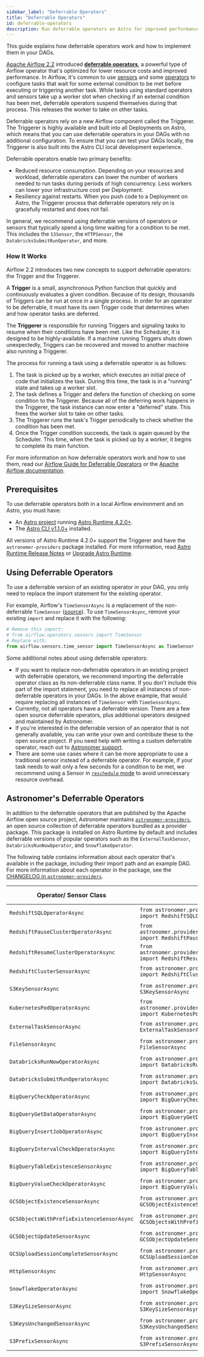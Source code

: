 ```yaml
---
sidebar_label: "Deferrable Operators"
title: "Deferrable Operators"
id: deferrable-operators
description: Run deferrable operators on Astro for improved performance and cost savings.
---
```


This guide explains how deferrable operators work and how to implement them in your DAGs.

[Apache Airflow 2.2](https://airflow.apache.org/blog/airflow-2.2.0/) introduced [**deferrable operators**](https://airflow.apache.org/docs/apache-airflow/stable/concepts/deferring.html), a powerful type of Airflow operator that's optimized for lower resource costs and improved performance. In Airflow, it's common to use [sensors](https://airflow.apache.org/docs/apache-airflow/stable/concepts/sensors.html) and some [operators](https://airflow.apache.org/docs/apache-airflow/stable/concepts/operators.html) to configure tasks that wait for some external condition to be met before executing or triggering another task. While tasks using standard operators and sensors take up a worker slot when checking if an external condition has been met, deferrable operators suspend themselves during that process. This releases the worker to take on other tasks.

Deferrable operators rely on a new Airflow component called the Triggerer. The Triggerer is highly available and built into all Deployments on Astro, which means that you can use deferrable operators in your DAGs with no additional configuration. To ensure that you can test your DAGs locally, the Triggerer is also built into the Astro CLI local development experience.

Deferrable operators enable two primary benefits:

- Reduced resource consumption. Depending on your resources and workload, deferrable operators can lower the number of workers needed to run tasks during periods of high concurrency. Less workers can lower your infrastructure cost per Deployment.
- Resiliency against restarts. When you push code to a Deployment on Astro, the Triggerer process that deferrable operators rely on is gracefully restarted and does not fail.

In general, we recommend using deferrable versions of operators or sensors that typically spend a long time waiting for a condition to be met. This includes the `S3Sensor`, the `HTTPSensor`, the `DatabricksSubmitRunOperator`, and more.

### How It Works

Airflow 2.2 introduces two new concepts to support deferrable operators: the Trigger and the Triggerer.

A **Trigger** is a small, asynchronous Python function that quickly and continuously evaluates a given condition. Because of its design, thousands of Triggers can be run at once in a single process. In order for an operator to be deferrable, it must have its own Trigger code that determines when and how operator tasks are deferred.

The **Triggerer** is responsible for running Triggers and signaling tasks to resume when their conditions have been met. Like the Scheduler, it is designed to be highly-available. If a machine running Triggers shuts down unexpectedly, Triggers can be recovered and moved to another machine also running a Triggerer.

The process for running a task using a deferrable operator is as follows:

1. The task is picked up by a worker, which executes an initial piece of code that initializes the task. During this time, the task is in a "running" state and takes up a worker slot.
2. The task defines a Trigger and defers the function of checking on some condition to the Triggerer. Because all of the deferring work happens in the Triggerer, the task instance can now enter a "deferred" state. This frees the worker slot to take on other tasks.
3. The Triggerer runs the task's Trigger periodically to check whether the condition has been met.
4. Once the Trigger condition succeeds, the task is again queued by the Scheduler. This time, when the task is picked up by a worker, it begins to complete its main function.

For more information on how deferrable operators work and how to use them, read our [Airflow Guide for Deferrable Operators](https://www.astronomer.io/guides/deferrable-operators) or the [Apache Airflow documentation](https://airflow.apache.org/docs/apache-airflow/stable/concepts/deferring.html).

## Prerequisites

To use deferrable operators both in a local Airflow environment and on Astro, you must have:

- An [Astro project](create-project.md) running [Astro Runtime 4.2.0+](runtime-release-notes.md#astro-runtime-420).
- The [Astro CLI v1.1.0+](https://docs.astronomer.io/astro/cli-release-notes#v110) installed.

All versions of Astro Runtime 4.2.0+ support the Triggerer and have the `astronomer-providers` package installed. For more information, read [Astro Runtime Release Notes](runtime-release-notes.md) or [Upgrade Astro Runtime](upgrade-runtime.md).

## Using Deferrable Operators

To use a deferrable version of an existing operator in your DAG, you only need to replace the import statement for the existing operator.

For example, Airflow's `TimeSensorAsync` is a replacement of the non-deferrable `TimeSensor` ([source](https://airflow.apache.org/docs/apache-airflow/stable/_api/airflow/sensors/time_sensor/index.html?highlight=timesensor#module-contents)). To use `TimeSensorAsync`, remove your existing `import` and replace it with the following:

```python
# Remove this import:
# from airflow.operators.sensors import TimeSensor
# Replace with:
from airflow.sensors.time_sensor import TimeSensorAsync as TimeSensor
```

Some additional notes about using deferrable operators:

- If you want to replace non-deferrable operators in an existing project with deferrable operators, we recommend importing the deferrable operator class as its non-deferrable class name. If you don't include this part of the import statement, you need to replace all instances of non-deferrable operators in your DAGs. In the above example, that would require replacing all instances of `TimeSensor` with `TimeSensorAsync`.
- Currently, not all operators have a deferrable version. There are a few open source deferrable operators, plus additional operators designed and maintained by Astronomer.
- If you're interested in the deferrable version of an operator that is not generally available, you can write your own and contribute these to the open source project. If you need help with writing a custom deferrable operator, reach out to [Astronomer support](https://support.astronomer.io).
- There are some use cases where it can be more appropriate to use a traditional sensor instead of a deferrable operator. For example, if your task needs to wait only a few seconds for a condition to be met, we recommend using a Sensor in [`reschedule` mode](https://github.com/apache/airflow/blob/1.10.2/airflow/sensors/base_sensor_operator.py#L46-L56) to avoid unnecessary resource overhead.

## Astronomer's Deferrable Operators

In addition to the deferrable operators that are published by the Apache Airflow open source project, Astronomer maintains [`astronomer-providers`](https://github.com/astronomer/astronomer-providers), an open source collection of deferrable operators bundled as a provider package. This package is installed on Astro Runtime by default and includes deferrable versions of popular operators such as the `ExternalTaskSensor`, `DatabricksRunNowOperator`, and `SnowflakeOperator`.

The following table contains information about each operator that's available in the package, including their import path and an example DAG. For more information about each operator in the package, see the [CHANGELOG in `astronomer-providers`](https://github.com/astronomer/astronomer-providers/blob/main/CHANGELOG.rst#100-2022-03-01).

| Operator/ Sensor Class                     | Import Path                                                                                                 | Example DAG                                                                                                                                                      |
| ------------------------------------------ | ----------------------------------------------------------------------------------------------------------- | ---------------------------------------------------------------------------------------------------------------------------------------------------------------- |
| `RedshiftSQLOperatorAsync`                 | `from astronomer.providers.amazon.aws.operators.redshift_sql import RedshiftSQLOperatorAsync`               | [Example DAG](https://github.com/astronomer/astronomer-providers/blob/1.0.0/astronomer/providers/amazon/aws/example_dags/example_redshift_sql.py)                |
| `RedshiftPauseClusterOperatorAsync`        | `from astronomer.providers.amazon.aws.operators.redshift_cluster import RedshiftPauseClusterOperatorAsync`  | [Example DAG](https://github.com/astronomer/astronomer-providers/blob/1.0.0/astronomer/providers/amazon/aws/example_dags/example_redshift_cluster_management.py) |
| `RedshiftResumeClusterOperatorAsync`       | `from astronomer.providers.amazon.aws.operators.redshift_cluster import RedshiftResumeClusterOperatorAsync` | [Example DAG](https://github.com/astronomer/astronomer-providers/blob/1.0.0/astronomer/providers/amazon/aws/example_dags/example_redshift_cluster_management.py) |
| `RedshiftClusterSensorAsync`               | `from astronomer.providers.amazon.aws.sensors.redshift_cluster import RedshiftClusterSensorAsync`           | [Example DAG](https://github.com/astronomer/astronomer-providers/blob/1.0.0/astronomer/providers/amazon/aws/example_dags/example_redshift_cluster_management.py) |
| `S3KeySensorAsync`                         | `from astronomer.providers.amazon.aws.sensors.s3 import S3KeySensorAsync`                                   | [Example DAG](https://github.com/astronomer/astronomer-providers/blob/1.0.0/astronomer/providers/amazon/aws/example_dags/example_s3.py)                          |
| `KubernetesPodOperatorAsync`               | `from astronomer.providers.cncf.kubernetes.operators.kubernetes_pod import KubernetesPodOperatorAsync`      | [Example DAG](https://github.com/astronomer/astronomer-providers/blob/1.0.0/astronomer/providers/amazon/aws/example_dags/example_s3.py)                          |
| `ExternalTaskSensorAsync`                  | `from astronomer.providers.core.sensors.external_task import ExternalTaskSensorAsync`                       | [Example DAG](https://github.com/astronomer/astronomer-providers/blob/1.0.0/astronomer/providers/core/example_dags/example_external_task.py)                     |
| `FileSensorAsync`                          | `from astronomer.providers.core.sensors.filesystem import FileSensorAsync`                                  | [Example DAG](https://github.com/astronomer/astronomer-providers/blob/1.0.0/astronomer/providers/core/example_dags/example_file_sensor.py)                       |
| `DatabricksRunNowOperatorAsync`            | `from astronomer.providers.databricks.operators.databricks import DatabricksRunNowOperatorAsync`            | [Example DAG](https://github.com/astronomer/astronomer-providers/blob/1.0.0/astronomer/providers/databricks/example_dags/example_databricks.py)                  |
| `DatabricksSubmitRunOperatorAsync`         | `from astronomer.providers.databricks.operators.databricks import DatabricksSubmitRunOperatorAsync`         | [Example DAG](https://github.com/astronomer/astronomer-providers/blob/1.0.0/astronomer/providers/databricks/example_dags/example_databricks.py)                  |
| `BigQueryCheckOperatorAsync`               | `from astronomer.providers.google.cloud.operators.bigquery import BigQueryCheckOperatorAsync`               | [Example DAG](https://github.com/astronomer/astronomer-providers/blob/1.0.0/astronomer/providers/google/cloud/example_dags/example_bigquery_queries.py)          |
| `BigQueryGetDataOperatorAsync`             | `from astronomer.providers.google.cloud.operators.bigquery import BigQueryGetDataOperatorAsync`             | [Example DAG](https://github.com/astronomer/astronomer-providers/blob/1.0.0/astronomer/providers/google/cloud/example_dags/example_bigquery_queries.py)          |
| `BigQueryInsertJobOperatorAsync`           | `from astronomer.providers.google.cloud.operators.bigquery import BigQueryInsertJobOperatorAsync`           | [Example DAG](https://github.com/astronomer/astronomer-providers/blob/1.0.0/astronomer/providers/google/cloud/example_dags/example_bigquery_queries.py)          |
| `BigQueryIntervalCheckOperatorAsync`       | `from astronomer.providers.google.cloud.operators.bigquery import BigQueryIntervalCheckOperatorAsync`       | [Example DAG](https://github.com/astronomer/astronomer-providers/blob/1.0.0/astronomer/providers/google/cloud/example_dags/example_bigquery_queries.py)          |
| `BigQueryTableExistenceSensorAsync`        | `from astronomer.providers.google.cloud.sensors.bigquery import BigQueryTableExistenceSensorAsync`          | [Example DAG](https://github.com/astronomer/astronomer-providers/blob/main/astronomer/providers/google/cloud/example_dags/example_bigquery_sensors.py)           |
| `BigQueryValueCheckOperatorAsync`          | `from astronomer.providers.google.cloud.operators.bigquery import BigQueryValueCheckOperatorAsync`          | [Example DAG](https://github.com/astronomer/astronomer-providers/blob/1.0.0/astronomer/providers/google/cloud/example_dags/example_bigquery_queries.py)          |
| `GCSObjectExistenceSensorAsync`            | `from astronomer.providers.google.cloud.sensors.gcs import GCSObjectExistenceSensorAsync`                   | [Example DAG](https://github.com/astronomer/astronomer-providers/blob/1.0.0/astronomer/providers/google/cloud/example_dags/example_gcs.py)                       |
| `GCSObjectsWithPrefixExistenceSensorAsync` | `from astronomer.providers.google.cloud.sensors.gcs import GCSObjectsWithPrefixExistenceSensorAsync`        | [Example DAG](https://github.com/astronomer/astronomer-providers/blob/main/astronomer/providers/google/cloud/example_dags/example_gcs.py)                        |
| `GCSObjectUpdateSensorAsync`               | `from astronomer.providers.google.cloud.sensors.gcs import GCSObjectUpdateSensorAsync`                      | [Example DAG](https://github.com/astronomer/astronomer-providers/blob/main/astronomer/providers/google/cloud/example_dags/example_gcs.py)                        |
| `GCSUploadSessionCompleteSensorAsync`      | `from astronomer.providers.google.cloud.sensors.gcs import GCSUploadSessionCompleteSensorAsync`            | [Example DAG](https://github.com/astronomer/astronomer-providers/blob/main/astronomer/providers/google/cloud/example_dags/example_gcs.py)                        |
| `HttpSensorAsync`                          | `from astronomer.providers.http.sensors.http import HttpSensorAsync`                                        | [Example DAG](https://github.com/astronomer/astronomer-providers/blob/1.0.0/astronomer/providers/http/example_dags/example_http.py)                              |
| `SnowflakeOperatorAsync`                   | `from astronomer.providers.snowflake.operators.snowflake import SnowflakeOperatorAsync`                     | [Example DAG](https://github.com/astronomer/astronomer-providers/blob/1.0.0/astronomer/providers/snowflake/example_dags/example_snowflake.py)                    |
| `S3KeySizeSensorAsync`                     | `from astronomer.providers.amazon.aws.sensors.s3 import S3KeySizeSensorAsync`                               | [Example DAG](https://github.com/astronomer/astronomer-providers/blob/main/astronomer/providers/amazon/aws/example_dags/example_s3.py)                           |
| `S3KeysUnchangedSensorAsync`               | `from astronomer.providers.amazon.aws.sensors.s3 import S3KeysUnchangedSensorAsync`                         | [Example DAG](https://github.com/astronomer/astronomer-providers/blob/main/astronomer/providers/amazon/aws/example_dags/example_s3.py)                           |
| `S3PrefixSensorAsync`                      | `from astronomer.providers.amazon.aws.sensors.s3 import S3PrefixSensorAsync`                                | [Example DAG](https://github.com/astronomer/astronomer-providers/blob/main/astronomer/providers/amazon/aws/example_dags/example_s3.py)                           |
